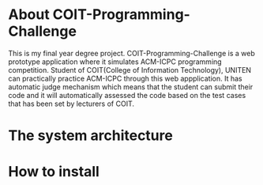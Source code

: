 # About COIT-Programming-Challenge
This is my final year degree project. COIT-Programming-Challenge is a web prototype application where it simulates ACM-ICPC programming competition. Student of COIT(College of Information Technology), UNITEN can practically practice ACM-ICPC through this web appplication. It has automatic judge mechanism which means that the student can submit their code and it will automatically assessed the code based on the test cases that has been set by lecturers of COIT.

# The system architecture

# How to install
